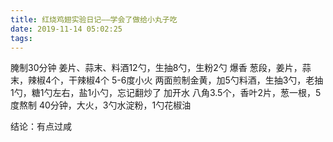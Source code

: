 ```yaml
---
title: 红烧鸡翅实验日记——学会了做给小丸子吃
date: 2019-11-14 05:02:25
tags:
---
```

腌制30分钟  姜片、蒜末、料酒12勺，生抽8勺，生粉2勺
爆香 葱段，姜片，蒜末，辣椒4个，干辣椒4个
5-6度小火 两面煎制金黄，加5勺料酒，生抽3勺，老抽1勺，糖1勺左右，盐1小勺，忘记翻炒了
加开水 八角3.5个，香叶2片，葱一根，5度熬制
40分钟，大火，3勺水淀粉，1勺花椒油

结论：有点过咸